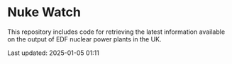 # Nuke Watch

This repository includes code for retrieving the latest information available on the output of EDF nuclear power plants in the UK.

Last updated: 2025-01-05 01:11